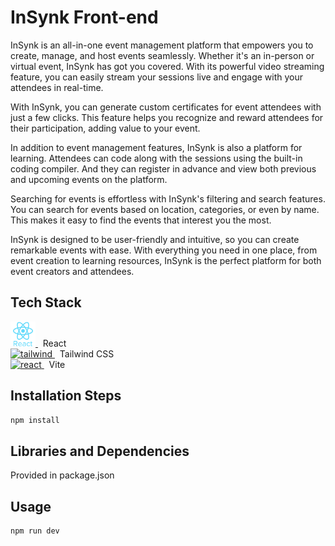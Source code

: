 # InSynk Front-end

InSynk is an all-in-one event management platform that empowers you to create, manage, and host events seamlessly. Whether it's an in-person or virtual event, InSynk has got you covered. With its powerful video streaming feature, you can easily stream your sessions live and engage with your attendees in real-time.

With InSynk, you can generate custom certificates for event attendees with just a few clicks. This feature helps you recognize and reward attendees for their participation, adding value to your event.

In addition to event management features, InSynk is also a platform for learning. Attendees can code along with the sessions using the built-in coding compiler. And they can register in advance and view both previous and upcoming events on the platform.

Searching for events is effortless with InSynk's filtering and search features. You can search for events based on location, categories, or even by name. This makes it easy to find the events that interest you the most.

InSynk is designed to be user-friendly and intuitive, so you can create remarkable events with ease. With everything you need in one place, from event creation to learning resources, InSynk is the perfect platform for both event creators and attendees.

## Tech Stack
<p align="left"> <a href="https://reactjs.org/" target="_blank" rel="noreferrer"> <img src="https://raw.githubusercontent.com/devicons/devicon/master/icons/react/react-original-wordmark.svg" alt="react" width="40" height="40"/> </a> &nbsp React <br> <a href="https://tailwindcss.com/" target="_blank" rel="noreferrer"> <img src="https://www.vectorlogo.zone/logos/tailwindcss/tailwindcss-icon.svg" alt="tailwind" width="40" height="40"/> </a> &nbsp Tailwind CSS <br> <a href="https://vitejs.dev/" target="_blank" rel="noreferrer"> <img src="https://vitejs.dev/logo.svg" alt="react" width="40" height="40"/> </a> &nbsp Vite &nbsp</p>

## Installation Steps

```bash
npm install
```
## Libraries and Dependencies
Provided in package.json

## Usage

```bash
npm run dev
```
<!---
## License

[MIT](https://choosealicense.com/licenses/mit/)
--->
